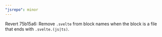 ```yaml
---
"jsrepo": minor
---
```


Revert 75b15a6: Remove `.svelte` from block names when the block is a file that ends with `.svelte.(js|ts)`.
